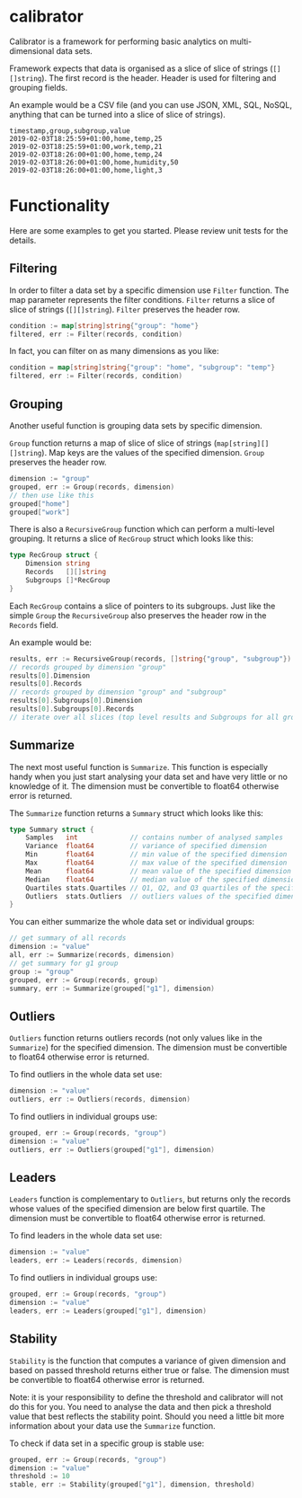 # calibrator

Calibrator is a framework for performing basic analytics on multi-dimensional data sets.

Framework expects that data is organised as a slice of slice of strings (`[][]string`). The first record is the header. Header is used for filtering and grouping fields.

An example would be a CSV file (and you can use JSON, XML, SQL, NoSQL, anything that can be turned into a slice of slice of strings).

```
timestamp,group,subgroup,value
2019-02-03T18:25:59+01:00,home,temp,25
2019-02-03T18:25:59+01:00,work,temp,21
2019-02-03T18:26:00+01:00,home,temp,24
2019-02-03T18:26:00+01:00,home,humidity,50
2019-02-03T18:26:00+01:00,home,light,3
```

# Functionality

Here are some examples to get you started. Please review unit tests for the details.

## Filtering

In order to filter a data set by a specific dimension use `Filter` function. The map parameter represents the filter conditions. `Filter` returns a slice of slice of strings (`[][]string`). `Filter` preserves the header row.

```go
condition := map[string]string{"group": "home"}
filtered, err := Filter(records, condition)
```

In fact, you can filter on as many dimensions as you like:

```go
condition = map[string]string{"group": "home", "subgroup": "temp"}
filtered, err := Filter(records, condition)
```

## Grouping

Another useful function is grouping data sets by specific dimension.

`Group` function returns a map of slice of slice of strings (`map[string][][]string`). Map keys are the values of the specified dimension. `Group` preserves the header row.

```go
dimension := "group"
grouped, err := Group(records, dimension)
// then use like this
grouped["home"]
grouped["work"]
```

There is also a `RecursiveGroup` function which can perform a multi-level grouping. It returns a slice of `RecGroup` struct which looks like this:

```go
type RecGroup struct {
	Dimension string
	Records   [][]string
	Subgroups []*RecGroup
}
```

Each `RecGroup` contains a slice of pointers to its subgroups. Just like the simple `Group` the `RecursiveGroup` also preserves the header row in the `Records` field.

An example would be:

```go
results, err := RecursiveGroup(records, []string{"group", "subgroup"})
// records grouped by dimension "group"
results[0].Dimension
results[0].Records
// records grouped by dimension "group" and "subgroup"
results[0].Subgroups[0].Dimension
results[0].Subgroups[0].Records
// iterate over all slices (top level results and Subgroups for all groups)
```

## Summarize

The next most useful function is `Summarize`. This function is especially handy when you just start analysing your data set and have very little or no knowledge of it. The dimension must be convertible to float64 otherwise error is returned.

The `Summarize` function returns a `Summary` struct which looks like this:

```go
type Summary struct {
	Samples   int             // contains number of analysed samples
	Variance  float64         // variance of specified dimension
	Min       float64         // min value of the specified dimension
	Max       float64         // max value of the specified dimension
	Mean      float64         // mean value of the specified dimension
	Median    float64         // median value of the specified dimension
	Quartiles stats.Quartiles // Q1, Q2, and Q3 quartiles of the specified dimension
	Outliers  stats.Outliers  // outliers values of the specified dimension
}
```

You can either summarize the whole data set or individual groups:

```go
// get summary of all records
dimension := "value"
all, err := Summarize(records, dimension)
// get summary for g1 group
group := "group"
grouped, err := Group(records, group)
summary, err := Summarize(grouped["g1"], dimension)
```

## Outliers

`Outliers` function returns outliers records (not only values like in the `Summarize`) for the specified dimension. The dimension must be convertible to float64 otherwise error is returned.

To find outliers in the whole data set use:

```go
dimension := "value"
outliers, err := Outliers(records, dimension)
```

To find outliers in individual groups use:

```go
grouped, err := Group(records, "group")
dimension := "value"
outliers, err := Outliers(grouped["g1"], dimension)
```

## Leaders

`Leaders` function is complementary to `Outliers`, but returns only the records whose values of the specified dimension are below first quartile. The dimension must be convertible to float64 otherwise error is returned.

To find leaders in the whole data set use:

```go
dimension := "value"
leaders, err := Leaders(records, dimension)
```

To find outliers in individual groups use:

```go
grouped, err := Group(records, "group")
dimension := "value"
leaders, err := Leaders(grouped["g1"], dimension)
```

## Stability

`Stability` is the function that computes a variance of given dimension and based on passed threshold returns either true or false. The dimension must be convertible to float64 otherwise error is returned.

Note: it is your responsibility to define the threshold and calibrator will not do this for you. You need to analyse the data and then pick a threshold value that best reflects the stability point. Should you need a little bit more information about your data use the `Summarize` function.

To check if data set in a specific group is stable use:

```go
grouped, err := Group(records, "group")
dimension := "value"
threshold := 10
stable, err := Stability(grouped["g1"], dimension, threshold)
```
